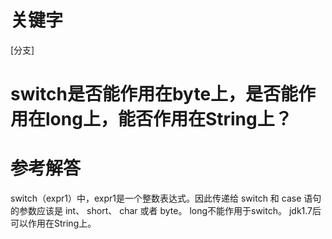 # 关键字

\[分支\]

# switch是否能作用在byte上，是否能作用在long上，能否作用在String上？

# 参考解答

switch（expr1）中，expr1是一个整数表达式。因此传递给 switch 和 case 语句的参数应该是 int、 short、 char 或者 byte。
long不能作用于switch。
jdk1.7后可以作用在String上。

